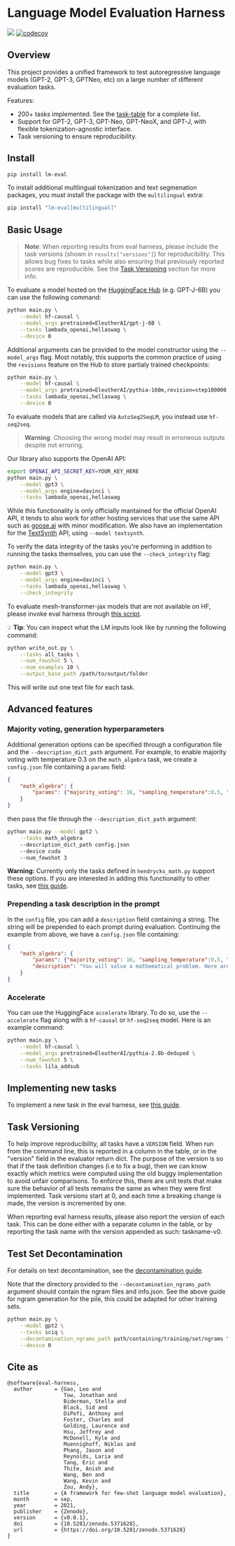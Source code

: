# Language Model Evaluation Harness

![](https://github.com/EleutherAI/lm-evaluation-harness/workflows/Build/badge.svg)
[![codecov](https://codecov.io/gh/EleutherAI/lm-evaluation-harness/branch/master/graph/badge.svg?token=JSG3O2427J)](https://codecov.io/gh/EleutherAI/lm-evaluation-harness)

## Overview

This project provides a unified framework to test autoregressive language models (GPT-2, GPT-3, GPTNeo, etc) on a large number of different evaluation tasks.

Features:

- 200+ tasks implemented. See the [task-table](./docs/task_table.md) for a complete list.
- Support for GPT-2, GPT-3, GPT-Neo, GPT-NeoX, and GPT-J, with flexible tokenization-agnostic interface.
- Task versioning to ensure reproducibility.

## Install

```bash
pip install lm-eval
```

To install additional multlingual tokenization and text segmenation packages, you must install the package with the `multilingual` extra:

```bash
pip install "lm-eval[multilingual]"
```

## Basic Usage

> **Note**: When reporting results from eval harness, please include the task versions (shown in `results["versions"]`) for reproducibility. This allows bug fixes to tasks while also ensuring that previously reported scores are reproducible. See the [Task Versioning](#task-versioning) section for more info.

To evaluate a model hosted on the [HuggingFace Hub](https://huggingface.co/models) (e.g. GPT-J-6B) you can use the following command:


```bash
python main.py \
    --model hf-causal \
    --model_args pretrained=EleutherAI/gpt-j-6B \
    --tasks lambada_openai,hellaswag \
    --device 0
```

Additional arguments can be provided to the model constructor using the `--model_args` flag. Most notably, this supports the common practice of using the `revisions` feature on the Hub to store partialy trained checkpoints:

```bash
python main.py \
    --model hf-causal \
    --model_args pretrained=EleutherAI/pythia-160m,revision=step100000 \
    --tasks lambada_openai,hellaswag \
    --device 0
```

To evaluate models that are called via `AutoSeq2SeqLM`, you instead use `hf-seq2seq`.

> **Warning**: Choosing the wrong model may result in erroneous outputs despite not erroring.

Our library also supports the OpenAI API:

```bash
export OPENAI_API_SECRET_KEY=YOUR_KEY_HERE
python main.py \
    --model gpt3 \
    --model_args engine=davinci \
    --tasks lambada_openai,hellaswag
```

While this functionality is only officially mantained for the official OpenAI API, it tends to also work for other hosting services that use the same API such as [goose.ai](goose.ai) with minor modification. We also have an implementation for the [TextSynth](https://textsynth.com/index.html) API, using `--model textsynth`.

To verify the data integrity of the tasks you're performing in addition to running the tasks themselves, you can use the `--check_integrity` flag:

```bash
python main.py \
    --model gpt3 \
    --model_args engine=davinci \
    --tasks lambada_openai,hellaswag \
    --check_integrity
```

To evaluate mesh-transformer-jax models that are not available on HF, please invoke eval harness through [this script](https://github.com/kingoflolz/mesh-transformer-jax/blob/master/eval_harness.py).

💡 **Tip**: You can inspect what the LM inputs look like by running the following command:

```bash
python write_out.py \
    --tasks all_tasks \
    --num_fewshot 5 \
    --num_examples 10 \
    --output_base_path /path/to/output/folder
```

This will write out one text file for each task.



## Advanced features

### Majority voting, generation hyperparameters

Additional generation options can be specified through a configuration file and the `--description_dict_path` argument.
For example, to enable majority voting with temperature 0.3 on the `math_algebra` task, we create a `config.json` file containing a `params` field:
```json
{
    "math_algebra": {
        "params": {"majority_voting": 16, "sampling_temperature":0.5, "eval_batch_size":4},
    }
}
```
then pass the file through the `--description_dict_path` argument:
```bash
python main.py --model gpt2 \
    --tasks math_algebra 
    --description_dict_path config.json 
    --device cuda 
    --num_fewshot 3 
```
**Warning:** Currently only the tasks defined in `hendrycks_math.py` support these options. If you are interested in adding this functionality to other tasks, see [this guide](./docs/task_guide.md).

### Prepending a task description in the prompt
In the `config` file, you can add a `description` field containing a string. The string will be prepended to each prompt during evaluation.
Continuing the example from above, we have a `config.json` file containing:
```json
{
    "math_algebra": {
        "params": {"majority_voting": 16, "sampling_temperature":0.5, "eval_batch_size":4},
        "description": "You will solve a mathematical problem. Here are some examples:", 
    }
}
```

### Accelerate
You can use the HuggingFace `accelerate` library. To do so, use the `--accelerate` flag along with a `hf-causal` or `hf-seq2seq` model. 
Here is an example command:
```bash
python main.py \
    --model hf-causal \
    --model_args pretrained=EleutherAI/pythia-2.8b-deduped \
    --num_fewshot 5 \
    --tasks lila_addsub
```

## Implementing new tasks

To implement a new task in the eval harness, see [this guide](./docs/task_guide.md).

## Task Versioning

To help improve reproducibility, all tasks have a `VERSION` field. When run from the command line, this is reported in a column in the table, or in the "version" field in the evaluator return dict. The purpose of the version is so that if the task definition changes (i.e to fix a bug), then we can know exactly which metrics were computed using the old buggy implementation to avoid unfair comparisons. To enforce this, there are unit tests that make sure the behavior of all tests remains the same as when they were first implemented. Task versions start at 0, and each time a breaking change is made, the version is incremented by one.

When reporting eval harness results, please also report the version of each task. This can be done either with a separate column in the table, or by reporting the task name with the version appended as such: taskname-v0.

## Test Set Decontamination

For details on text decontamination, see the [decontamination guide](./docs/decontamination.md).

Note that the directory provided to the `--decontamination_ngrams_path` argument should contain the ngram files and info.json. See the above guide for ngram generation for the pile, this could be adapted for other training sets.

```bash
python main.py \
    --model gpt2 \
    --tasks sciq \
    --decontamination_ngrams_path path/containing/training/set/ngrams \
    --device 0
```

## Cite as

```
@software{eval-harness,
  author       = {Gao, Leo and
                  Tow, Jonathan and
                  Biderman, Stella and
                  Black, Sid and
                  DiPofi, Anthony and
                  Foster, Charles and
                  Golding, Laurence and
                  Hsu, Jeffrey and
                  McDonell, Kyle and
                  Muennighoff, Niklas and
                  Phang, Jason and
                  Reynolds, Laria and
                  Tang, Eric and
                  Thite, Anish and
                  Wang, Ben and
                  Wang, Kevin and
                  Zou, Andy},
  title        = {A framework for few-shot language model evaluation},
  month        = sep,
  year         = 2021,
  publisher    = {Zenodo},
  version      = {v0.0.1},
  doi          = {10.5281/zenodo.5371628},
  url          = {https://doi.org/10.5281/zenodo.5371628}
}
```
